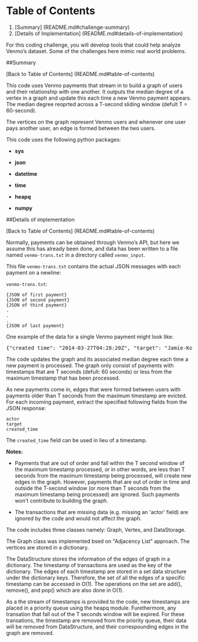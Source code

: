 # Table of Contents

1. [Summary] (README.md#challenge-summary)
2. [Details of Implementation] (README.md#details-of-implementation)


For this coding challenge, you will develop tools that could help analyze Venmo’s dataset. Some of the challenges here mimic real world problems.


##Summary

[Back to Table of Contents] (README.md#table-of-contents)

This code uses Venmo payments that stream in to build a  graph of users and their relationship with one another. It outputs the median degree of a vertex in a graph and update this each time a new Venmo payment appears. The median degree reoprted across a T-second sliding window (defult T = 60-second).

The vertices on the graph represent Venmo users and whenever one user pays another user, an edge is formed between the two users.

This code uses the following python packages:

* **sys** 

* **json** 

* **datetime** 

* **time** 

* **heapq**

* **numpy**

##Details of implementation

[Back to Table of Contents] (README.md#table-of-contents)

Normally, payments can be obtained through Venmo’s API, but here we assume this has already been done, and data has been written to a file named `venmo-trans.txt` in a directory called `venmo_input`.

This file `venmo-trans.txt` contains the actual JSON messages with each payment on a newline:

`venmo-trans.txt`:

	{JSON of first payment}  
	{JSON of second payment}  
	{JSON of third payment}  
	.
	.
	.
	{JSON of last payment}  
 
One example of the data for a single Venmo payment might look like:

<pre>
{"created_time": "2014-03-27T04:28:20Z", "target": "Jamie-Korn", "actor": "Jordan-Gruber"}
</pre>

The code updates the graph and its associated median degree each time a new payment is processed. The graph only consist of payments with timestamps that are T seconds (defult: 60 seconds) or less from the maximum timestamp that has been processed.

As new payments come in, edges that were formed between users with payments older than T seconds from the maximum timestamp are evicted. For each incoming payment, extract the specified following fields from the JSON response:

	actor
	target
	created_time
	
The `created_time` field can be used in lieu of a timestamp.


**Notes:** 
* Payments that are out of order and fall within the T second window of the maximum timestamp processed, or in other words, are less than T seconds from the maximum timestamp being processed, will create new edges in the graph. However, payments that are out of order in time and outside the T-second window (or more than T seconds from the maximum timestamp being processed) are ignored. Such payments won't contribute to building the graph. 

* The transactions that are missing data (e.g. missing an 'actor' field) are ignored by the code and would not affect the graph. 


The code includes three classes namely: Graph, Vertex, and DataStorage.

The Graph class was implemented bsed on "Adjacency List" approach. The vertices are stored in a dictionary.

The DataStructure stores the information of the edges of graph in a dictionary. The timestamp of transactions are used as the key of the dictionary. The edges of each timestamp are stored in a set data structure under the dictionary keys. Therefore, the set of all the edges of a specific timestamp can be accessed in O(1). The operations on the set are add(), remove(), and pop() which are also done in O(1). 

As a the stream of timestamps is provided to the code, new timestamps are placed in a priority queue using the heapq module. Furethermore, any transation that fall out of the T seconds window will be expired. For these transations, the timestamp are removed from the priority queue, their data will be removed from DataStructure, and their correspounding edges in the graph are removed.  











